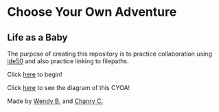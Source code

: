 # Choose Your Own Adventure 
## Life as a Baby

The purpose of creating this repository is to practice collaboration using [ide50](https://ide.cs50.io/) and also practice linking to filepaths. 

Click [here](morning.md) to begin!

Click [here](https://docs.google.com/drawings/d/1PHyv4ml2FtrPnHBkfhNefsmuFrzG-KujQ3nMkUTsTf4/edit?usp=sharing) to see the diagram of this CYOA!

Made by [Wendy B.](https://github.com/wendyb8188) and [Chanry C.](https://github.com/chanryc9471)
